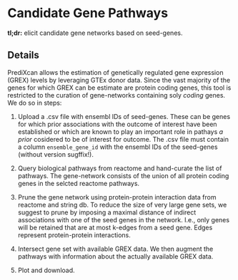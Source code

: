 # Candidate Gene Pathways

**tl;dr:** elicit candidate gene networks based on seed-genes.

## Details

PrediXcan allows the estimation of genetically regulated gene expression (GREX)
levels by leveraging GTEx donor data.
Since the vast majority of the genes for which GREX can be estimate are 
protein coding genes, this tool is restricted to the curation of gene-networks 
containing soly *coding* genes.
We do so in steps:

1. Upload a .csv file with ensembl IDs of seed-genes. 
These can be genes for which prior associations with the outcome of interest 
have been established or which are known to play an important role in pathays
*a prior* cosidered to be of interest for outcome. The .csv file must contain a
column `ensemble_gene_id` with the ensembl IDs of the seed-genes 
(without version sugffix!).

2. Query biological pathways from reactome and hand-curate the list of 
pathways. The gene-network consists of the union of all protein coding
genes in the selcted reactome pathways.

3. Prune the gene network using protein-protein interaction data from reactome
and string db.
To reduce the size of very large gene sets, we suggest to prune by imposing 
a maximal distance of indirect associations with one of the seed genes in the
network. I.e., only genes will be retained that are at most k-edges from a
seed gene. Edges represent protein-protein interactions.

4. Intersect gene set with available GREX data. We then augment the pathways 
with information about the actually available GREX data.

5. Plot and download.
